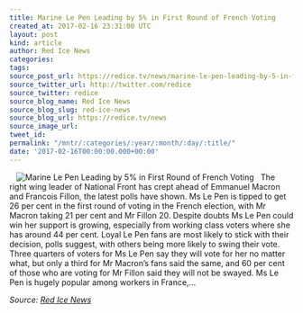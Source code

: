 ```yaml
---
title: Marine Le Pen Leading by 5% in First Round of French Voting
created_at: 2017-02-16 23:31:00 UTC
layout: post
kind: article
author: Red Ice News
categories: 
tags: 
source_post_url: https://redice.tv/news/marine-le-pen-leading-by-5-in-first-round-of-french-voting
source_twitter_url: http://twitter.com/redice
source_twitter: redice
source_blog_name: Red Ice News
source_blog_slug: red-ice-news
source_blog_url: https://redice.tv/news
source_image_url: 
tweet_id: 
permalink: "/mntr/:categories/:year/:month/:day/:title/"
date: '2017-02-16T00:00:00.000+00:00'
---
```

<img align="left" hspace="12" alt="Marine Le Pen Leading by 5% in First Round of French Voting" src="https://rdice.net/a/c/n/17/02170020-marinelepen23.9cd7b47f.jpg"> The right wing leader of National Front has crept ahead of Emmanuel Macron and Francois Fillon, the latest polls have shown. Ms Le Pen is tipped to get 26 per cent in the first round of voting in the French election, with Mr Macron taking 21 per cent and Mr Fillon 20. Despite doubts Ms Le Pen could win her support is growing, especially from working class voters where she has around 44 per cent. Loyal Le Pen fans are most likely to stick with their decision, polls suggest, with others being more likely to swing their vote. Three quarters of voters for Ms Le Pen say they will vote for her no matter what, but only a third for Mr Macron’s fans said the same, and 60 per cent of those who are voting for Mr Fillon said they will not be swayed. Ms Le Pen is hugely popular among workers in France,&#8230;<div class="">
    <i>Source: <a href="https://redice.tv/news">Red Ice News</a></i>
</div>
